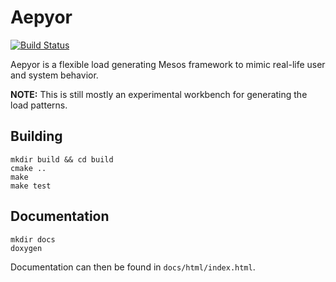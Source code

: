 # Aepyor

[![Build Status](https://travis-ci.org/nqn/aepyor.svg)](https://travis-ci.org/nqn/aepyor)

Aepyor is a flexible load generating Mesos framework to mimic real-life user and system behavior.

**NOTE:** This is still mostly an experimental workbench for generating the load patterns.

## Building

```
mkdir build && cd build
cmake ..
make
make test
```

## Documentation

```
mkdir docs
doxygen
```

Documentation can then be found in `docs/html/index.html`.
